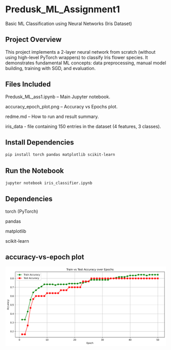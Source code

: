 # Predusk_ML_Assignment1
Basic ML Classification using Neural Networks (Iris Dataset)

## Project Overview
This project implements a 2-layer neural network from scratch (without using high-level PyTorch wrappers) to classify Iris flower species. It demonstrates fundamental ML concepts: data preprocessing, manual model building, training with SGD, and evaluation.

## Files Included

Predusk_ML_ass1.ipynb – Main Jupyter notebook.

accuracy_epoch_plot.png – Accuracy vs Epochs plot.

redme.md – How to run and result summary.

iris_data - file containing 150 entries in the dataset (4 features, 3 classes).

## Install Dependencies

```bash
pip install torch pandas matplotlib scikit-learn
```
## Run the Notebook
```bash
jupyter notebook iris_classifier.ipynb
```
## Dependencies
torch (PyTorch)

pandas

matplotlib

scikit-learn

## accuracy-vs-epoch plot
![Alt Text](accuracy_epoc_plot.png)












